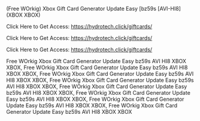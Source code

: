 (Free WOrkig) Xbox Gift Card Generator Update Easy [bz59s [AVI-HI8] (XBOX XBOX)

Click Here to Get Access: https://hydrotech.click/giftcards/

Click Here to Get Access: https://hydrotech.click/giftcards/

Click Here to Get Access: https://hydrotech.click/giftcards/

 Free WOrkig Xbox Gift Card Generator Update Easy bz59s AVI HI8 XBOX XBOX, Free WOrkig Xbox Gift Card Generator Update Easy bz59s AVI HI8 XBOX XBOX, Free WOrkig Xbox Gift Card Generator Update Easy bz59s AVI HI8 XBOX XBOX, Free WOrkig Xbox Gift Card Generator Update Easy bz59s AVI HI8 XBOX XBOX, Free WOrkig Xbox Gift Card Generator Update Easy bz59s AVI HI8 XBOX XBOX, Free WOrkig Xbox Gift Card Generator Update Easy bz59s AVI HI8 XBOX XBOX, Free WOrkig Xbox Gift Card Generator Update Easy bz59s AVI HI8 XBOX XBOX, Free WOrkig Xbox Gift Card Generator Update Easy bz59s AVI HI8 XBOX XBOX
